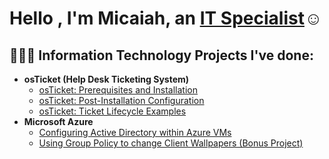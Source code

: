 <h1>Hello , I'm Micaiah, an <a href="[https://www.linkedin.com/in/micaiah-yarber-322857249/]">IT Specialist</a>☺</h1>

<h2> 👨🏽‍💻 Information Technology Projects I've done:</h2>

- <b>osTicket (Help Desk Ticketing System)</b>
  - [osTicket: Prerequisites and Installation](https://github.com/micaiahy777/osticket-prereqs)
  - [osTicket: Post-Installation Configuration](https://github.com/micaiahy777/post-install-config)
  - [osTicket: Ticket Lifecycle Examples](https://github.com/micaiahy777/ticket-lifecycle)
- <b>Microsoft Azure</b>
  - [Configuring Active Directory within Azure VMs](https://github.com/micaiahy777/configure-ad)
  - [Using Group Policy to change Client Wallpapers (Bonus Project)](https://github.com/micaiahy777/gpmc-bonus-project)



